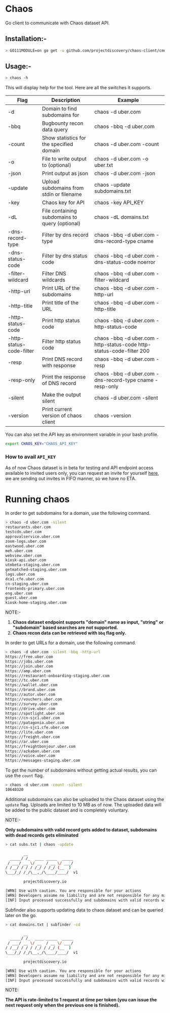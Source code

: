 # Chaos

Go client to communicate with Chaos dataset API. 

## Installation:- 

```bash
> GO111MODULE=on go get -u github.com/projectdiscovery/chaos-client/cmd/chaos
```

## Usage:- 

```bash
> chaos -h
```

This will display help for the tool. Here are all the switches it supports.

| Flag    | Description                              | Example                   |
|---------|------------------------------------------|---------------------------|
| -d      | Domain to find subdomains for          | chaos -d uber.com         |
| -bbq    | Bugbounty recon data query            | chaos -bbq -d uber.com         |
| -count  | Show statistics for the specified domain | chaos -d uber.com -count  |
| -o      | File to write output to (optional)       | chaos -d uber.com -o uber.txt  |
| -json | Print output as json                  | chaos -d uber.com -json |
| -update | Upload subdomains from stdin or filename     | chaos -update subdomains.txt   |
| -key    | Chaos key for API                        | chaos -key API_KEY        |
| -dL | File containing subdomains to query (optional)      | chaos -dL domains.txt |
| -dns-record-type | Filter by dns record type                   | chaos -bbq -d uber.com -dns-record-type cname |
| -dns-status-code | Filter by dns status code                   | chaos -bbq -d uber.com -dns-status-code noerror |
| -filter-wildcard | Filter DNS wildcards                   | chaos -bbq -d uber.com -filter-wildcard |
| -http-url | Print URL of the subdomains                  | chaos -bbq -d uber.com -http-url |
| -http-title | Print title of the URL                   | chaos -bbq -d uber.com -http-title |
| -http-status-code | Print http status code                   | chaos -bbq -d uber.com -http-status-code |
| -http-status-code-filter | Filter http status code                   | chaos -bbq -d uber.com -http-status-code http-status-code-filter 200 |
| -resp | Print DNS record with response                 | chaos -bbq -d uber.com -resp |
| -resp-only | Print the response of DNS record                   | chaos -bbq -d uber.com -dns-record-type cname -resp-only |
| -silent | Make the output silent                   | chaos -d uber.com -silent |
| -version | Print current version of chaos client                  | chaos -version |


You can also set the API key as environment variable in your bash profile. 

```bash
export CHAOS_KEY="CHAOS_API_KEY"
```

### How to avail `API_KEY`

As of now Chaos dataset is in beta for testing and API endpoint access available to invited users only, you can request an invite for yourself [here](https://forms.gle/LkHUjoxAiHE6djtU6), we are sending out invites in FIFO manner, so we have no ETA.  

# Running chaos

In order to get subdomains for a domain, use the following command.

```bash
> chaos -d uber.com -silent 
restaurants.uber.com
testcdn.uber.com
approvalservice.uber.com
zoom-logs.uber.com
eastwood.uber.com
meh.uber.com
webview.uber.com
kiosk-api.uber.com
utmbeta-staging.uber.com
getmatched-staging.uber.com
logs.uber.com
dca1.cfe.uber.com
cn-staging.uber.com
frontends-primary.uber.com
eng.uber.com
guest.uber.com
kiosk-home-staging.uber.com
```

NOTE:- 

1. **Chaos dataset endpoint supports "domain" name as input, "string" or "subdomain" based searches are not supported.**   
2. **Chaos recon data can be retrieved with `bbq` flag only.**   

In order to get URLs for a domain, use the following command.

```bash
> chaos -d uber.com -silent -bbq -http-url
https://free.uber.com
https://jobs.uber.com
https://join.uber.com
https://amp.uber.com
https://restaurant-onboarding-staging.uber.com
https://tc.uber.com
https://wallet.uber.com
https://brand.uber.com
https://autor.uber.com
https://vouchers.uber.com
https://survey.uber.com
https://drive.uber.com
https://spotlight.uber.com
https://cn-sjc1.uber.com
https://patagonia.uber.com
https://cn-sjc1.cfe.uber.com
https://lite.uber.com
https://freight.uber.com
https://ar.uber.com
https://freightbonjour.uber.com
https://azkaban.uber.com
https://voice.uber.com
https://messages-staging.uber.com
```


To get the number of subdomains without getting actual results, you can use the `count` flag.

```bash
> chaos -d uber.com -count -silent 
10640320
```

Additional subdomains can also be uploaded to the Chaos dataset using the `update` flag. Uploads are limited to 10 MB as of now. The uploaded data will be added to the public dataset and is completely voluntary. 

NOTE:- 

**Only subdomains with valid record gets added to dataset, subdomains with dead records gets eliminated**   


```bash
> cat subs.txt | chaos -update

        __                    
  _____/ /_  ____ _____  _____
 / ___/ __ \/ __  / __ \/ ___/
/ /__/ / / / /_/ / /_/ (__  ) 
\___/_/ /_/\__,_/\____/____/  v1

		projectdiscovery.io

[WRN] Use with caution. You are responsible for your actions
[WRN] Developers assume no liability and are not responsible for any misuse or damage.
[INF] Input processed successfully and subdomains with valid records will be updated to chaos dataset.
```
Subfinder also supports updating data to chaos dataset and can be queried later on the go. 

```bash
> cat domains.txt | subfinder -cd

        __                    
  _____/ /_  ____ _____  _____
 / ___/ __ \/ __  / __ \/ ___/
/ /__/ / / / /_/ / /_/ (__  ) 
\___/_/ /_/\__,_/\____/____/  v1

		projectdiscovery.io

[WRN] Use with caution. You are responsible for your actions
[WRN] Developers assume no liability and are not responsible for any misuse or damage.
[INF] Input processed successfully and subdomains with valid records will be updated to chaos dataset.
```

NOTE: 

**The API is rate-limited to 1 request at time per token (you can issue the next request only when the previous one is finished).**
